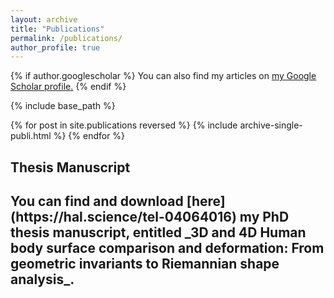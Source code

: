 ```yaml
---
layout: archive
title: "Publications"
permalink: /publications/
author_profile: true
---
```


{% if author.googlescholar %}
  You can also find my articles on <u><a href="{{author.googlescholar}}">my Google Scholar profile</a>.</u>
{% endif %}

{% include base_path %}

{% for post in site.publications reversed %}
  {% include archive-single-publi.html %}
{% endfor %}

<h2> Thesis Manuscript <h2/>
  You can find and download [here](https://hal.science/tel-04064016) my PhD thesis manuscript, entitled _3D and 4D Human body surface comparison and deformation: From geometric invariants to Riemannian shape analysis_. 
  
